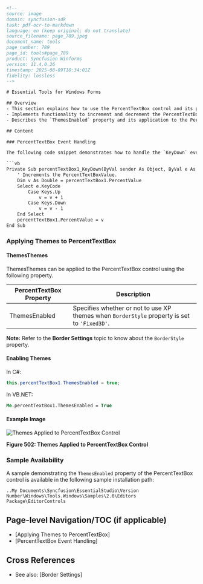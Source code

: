 ```html
<!-- 
source: image
domain: syncfusion-sdk
task: pdf-ocr-to-markdown
language: en (keep original; do not translate)
source_filename: page_789.jpeg
document_name: tools
page_number: 789
page_id: tools#page_789
product: Syncfusion Winforms
version: 11.4.0.26
timestamp: 2025-08-09T10:34:01Z
fidelity: lossless
-->

# Essential Tools for Windows Forms

## Overview
- This section explains how to use the PercentTextBox control and its properties.
- Implements functionality to increment and decrement the PercentTextBox value using keyboard arrows.
- Describes the `ThemesEnabled` property and its application to the PercentTextBox control.

## Content

### PercentTextBox Event Handling

The following code snippet demonstrates how to handle the `KeyDown` event for the `PercentTextBox` control, allowing users to increment or decrement its value using the up and down arrow keys.

```vb
Private Sub percentTextBox1_KeyDown(ByVal sender As Object, ByVal e As KeyEventArgs)
    ' Increments the PercentTextBoxValue.
    Dim v As Double = percentTextBox1.PercentValue
    Select e.KeyCode
        Case Keys.Up
            v = v + 1
        Case Keys.Down
            v = v - 1
    End Select
    percentTextBox1.PercentValue = v
End Sub
```

### Applying Themes to PercentTextBox

#### ThemesThemes

ThemesThemes can be applied to the PercentTextBox control using the following property.

| PercentTextBox Property | Description |
|--------------------------|-------------|
| ThemesEnabled           | Specifies whether or not to use XP themes when `BorderStyle` property is set to `'Fixed3D'`. |

**Note:** Refer to the **Border Settings** topic to know about the `BorderStyle` property.

#### Enabling Themes

In C#:
```csharp
this.percentTextBox1.ThemesEnabled = true;
```

In VB.NET:
```vb
Me.percentTextBox1.ThemesEnabled = True
```

#### Example Image

![Themes Applied to PercentTextBox Control](image_path)

**Figure 502: Themes Applied to PercentTextBox Control**

### Sample Availability

A sample demonstrating the `ThemesEnabled` property of the PercentTextBox control is available in the following sample installation path:

```
..My Documents\Syncfusion\EssentialStudio\Version Number\Windows\Tools.Windows\Samples\2.0\Editors Package\EditorControls
```

## Page-level Navigation/TOC (if applicable)
- [Applying Themes to PercentTextBox]
- [PercentTextBox Event Handling]

## Cross References
- See also: [Border Settings]

<!-- tags: [syncfusion, winforms, percenttextbox, themesenabled, event handling, windows forms] keywords: [themes, up arrow, down arrow, percentvalue, borderstyle, fixed3d, sample path, code examples] -->
```